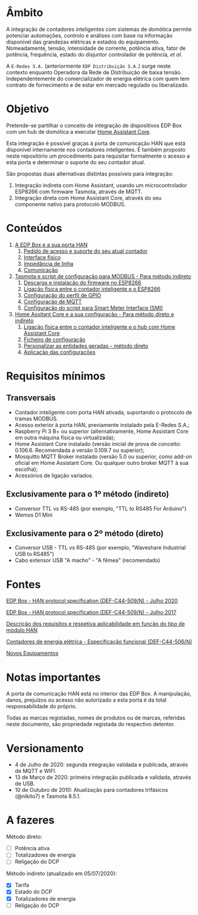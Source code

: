 # Âmbito

A integração de contadores inteligentes com sistemas de domótica permite potenciar automações, controlo e análises com base na informação disponível das grandezas elétricas e estados do equipamento. Nomeadamente, tensão, intensidade de corrente, potência ativa, fator de potência, frequência, estado do disjuntor controlador de potência, *et al*.

A `E-Redes S.A.` (anteriormente `EDP Distribuição S.A.`) surge neste contexto enquanto Operadora da Rede de Distribuição de baixa tensão. Independentemente do comercializador de energia elétrica com quem tem contrato de fornecimento e de estar em mercado regulado ou liberalizado.

# Objetivo

Pretende-se partilhar o conceito de integração de dispositivos EDP Box com um hub de domótica a executar [Home Assistant Core](https://www.home-assistant.io/).

Esta integração é possível graças à porta de comunicação HAN que está disponível internamente nos contadores inteligentes. É também proposto neste repositório um procedimento para requisitar formalmente o acesso a esta porta e determinar o suporte do seu contador atual.

São propostas duas alternativas distintas possíveis para integração:

1. Integração indireta com Home Assistant, usando um microcontrolador ESP8266 com firmware Tasmota, através de MQTT.
2. Integração direta com Home Assistant Core, através do seu componente nativo para protocolo MODBUS.

# Conteúdos

1. [A EDP Box e a sua porta HAN](EDP%20Box/README.md)
   1. [Pedido de acesso e suporte do seu atual contador](EDP%20Box/README.md#pedido-de-acesso)
   2. [Interface físico](EDP%20Box/README.md#interface-físico)
   3. [Impedância de linha](EDP%20Box/README.md#impedância-de-linha)
   4. [Comunicação](EDP%20Box/COMUNICACAO.md)
2. [Tasmota e script de configuração para MODBUS - Para método indireto](Tasmota/README.md)
   1. [Descarga e instalação do firmware no ESP8266](Tasmota/README.md)
   2. [Ligação física entre o contador inteligente e o ESP8266](Tasmota/LIGACOES_INDIRETO.md)
   3. [Configuração do perfil de GPIO](Tasmota/LIGACOES_INDIRETO.md#configuração-do-perfil-de-gpio)
   4. [Configuração de MQTT](Tasmota/LIGACOES_INDIRETO.md#configuração-de-mqtt-no-tasmota)
   5. [Configuração do script para Smart Meter Interface (SMI)](Tasmota/CONFIGURAÇÃO-SCRIPT-SMI.md)
3. [Home Assitant Core e a sua configuração - Para método direto e indireto](Home%20Assistant/README.md)
   1. [Ligação física entre o contador inteligente e o hub com Home Assistant Core](Home%20Assistant/LIGACOES_DIRETO.md)
   2. [Ficheiro de configuração](Home%20Assistant/README.md#configuração-do-home-assistant-core)
   3. [Personalizar as entidades geradas - método direto](Home%20Assistant/README.md#personalizar-as-entidades-geradas)
   4. [Aplicação das configurações](Home%20Assistant/README.md#aplicação-das-configurações)

# Requisitos mínimos

## Transversais

* Contador inteligente com porta HAN ativada, suportando o protocolo de tramas MODBUS.
* Acesso exterior à porta HAN, previamente instalado pela E-Redes S.A.;
* Raspberry Pi 3 B+ ou superior (alternativamente, Home Assistant Core em outra máquina física ou virtualizada);
* Home Assistant Core instalado (versão inicial de prova de conceito: 0.106.6. Recomendada a versão 0.109.7 ou superior);
* Mosquitto MQTT Broker instalado (versão 5.0 ou superior, como add-on oficial em Home Assistant Core. Ou qualquer outro broker MQTT à sua escolha);
* Acessórios de ligação variados.

## Exclusivamente para o 1º método (indireto)

* Conversor TTL vs RS-485 (por exemplo, "TTL to RS485 For Arduino")
* Wemos D1 Mini

## Exclusivamente para o 2º método (direto)

* Conversor USB - TTL vs RS-485 (por exemplo, "Waveshare Industrial USB to RS485")
* Cabo extensor USB "A macho" - "A fêmea" (recomendado)

# Fontes

[EDP Box - HAN protocol specification (DEF-C44-509/N) - Julho 2020](https://www.edpdistribuicao.pt/sites/edd/files/2020-07/DEF-C44-509.pdf)

[EDP Box - HAN protocol specification (DEF-C44-509/N) - Julho 2017](https://www.edpdistribuicao.pt/sites/edd/files/normative_docs/DEF-C44-509.pdf)

[Descrição dos requisitos e respetiva aplicabilidade em função do tipo de módulo HAN](https://www.edpdistribuicao.pt/sites/edd/files/2019-06/Requisitos%20dos%20m%C3%B3dulos%20HAN_2019.05.31.pdf)

[Contadores de energia elétrica - Especificação funcional (DEF-C44-506/N)](https://www.edpdistribuicao.pt/sites/edd/files/normative_docs/DEF-C44-506N.pdf)

[Novos Equipamentos](https://www.edpdistribuicao.pt/sites/edd/files/2019-04/Novos_Equipamentos.pdf)

# Notas importantes

A porta de comunicação HAN está no interior das EDP Box. A manipulação, danos, prejuízos ou acesso não autorizado a esta porta é da total responsabilidade do próprio.

Todas as marcas registadas, nomes de produtos ou de marcas, referidas neste documento, são propriedade registada do respectivo detentor.

# Versionamento

* 4 de Julho de 2020: segunda integração validada e publicada, através de MQTT e WIFI.
* 13 de Março de 2020: primeira integração publicada e validada, através de USB.
* 10 de Outubro de 2010: Atualização para contadores trifásicos (@nikito7) e Tasmota 8.5.1.

# A fazeres

Método direto:

* [ ] Potência ativa
* [ ] Totalizadores de energia
* [ ] Religação do DCP

Método indireto (atualizado em 05/07/2020):

* [X] Tarifa
* [X] Estado do DCP
* [X] Totalizadores de energia
* [ ] Religação do DCP
